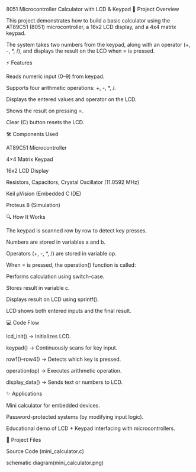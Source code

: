 8051 Microcontroller Calculator with LCD & Keypad
📌 Project Overview

This project demonstrates how to build a basic calculator using the AT89C51 (8051) microcontroller, a 16x2 LCD display, and a 4x4 matrix keypad.

The system takes two numbers from the keypad, along with an operator (+, -, *, /), and displays the result on the LCD when = is pressed.

⚡ Features

Reads numeric input (0–9) from keypad.

Supports four arithmetic operations: +, -, *, /.

Displays the entered values and operator on the LCD.

Shows the result on pressing =.

Clear (C) button resets the LCD.

🛠️ Components Used

AT89C51 Microcontroller

4×4 Matrix Keypad

16x2 LCD Display

Resistors, Capacitors, Crystal Oscillator (11.0592 MHz)

Keil µVision (Embedded C IDE)

Proteus 8 (Simulation)

🔍 How It Works

The keypad is scanned row by row to detect key presses.

Numbers are stored in variables a and b.

Operators (+, -, *, /) are stored in variable op.

When = is pressed, the operation() function is called:

Performs calculation using switch-case.

Stores result in variable c.

Displays result on LCD using sprintf().

LCD shows both entered inputs and the final result.

💻 Code Flow

lcd_init() → Initializes LCD.

keypad() → Continuously scans for key input.

row1()–row4() → Detects which key is pressed.

operation(op) → Executes arithmetic operation.

display_data() → Sends text or numbers to LCD.

✨ Applications

Mini calculator for embedded devices.

Password-protected systems (by modifying input logic).

Educational demo of LCD + Keypad interfacing with microcontrollers.

📂 Project Files

Source Code (mini_calculator.c)

schematic diagram(mini_calculator.png)